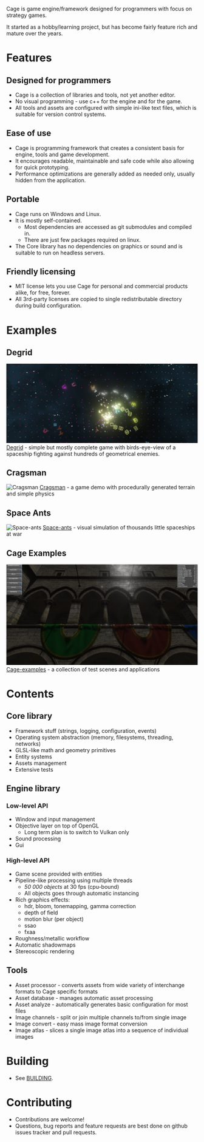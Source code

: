 Cage is game engine/framework designed for programmers with focus on strategy games.

It started as a hobby/learning project, but has become fairly feature rich and mature over the years.

# Features

## Designed for programmers

- Cage is a collection of libraries and tools, not yet another editor.
- No visual programming - use c++ for the engine and for the game.
- All tools and assets are configured with simple ini-like text files, which is suitable for version control systems.

## Ease of use

- Cage is programming framework that creates a consistent basis for engine, tools and game development.
- It encourages readable, maintainable and safe code while also allowing for quick prototyping.
- Performance optimizations are generally added as needed only, usually hidden from the application.

## Portable

- Cage runs on Windows and Linux.
- It is mostly self-contained.
  - Most dependencies are accessed as git submodules and compiled in.
  - There are just few packages required on linux.
- The Core library has no dependencies on graphics or sound and is suitable to run on headless servers.

## Friendly licensing

- MIT license lets you use Cage for personal and commercial products alike, for free, forever.
- All 3rd-party licenses are copied to single redistributable directory during build configuration.

# Examples

## Degrid

![Degrid](https://raw.githubusercontent.com/ucpu/degrid/master/screenshots/3.png)
[Degrid](https://github.com/ucpu/degrid) - simple but mostly complete game with birds-eye-view of a spaceship fighting against hundreds of geometrical enemies.

## Cragsman

![Cragsman](https://raw.githubusercontent.com/ucpu/cragsman/master/screenshots/2.png)
[Cragsman](https://github.com/ucpu/cragsman) - a game demo with procedurally generated terrain and simple physics

## Space Ants

![Space-ants](https://raw.githubusercontent.com/ucpu/space-ants/master/screenshots/2.png)
[Space-ants](https://github.com/ucpu/space-ants) - visual simulation of thousands little spaceships at war

## Cage Examples

![Cage-examples](https://raw.githubusercontent.com/ucpu/cage-examples/master/screenshots/3.png)
[Cage-examples](https://github.com/ucpu/cage-examples) - a collection of test scenes and applications

# Contents

## Core library

- Framework stuff (strings, logging, configuration, events)
- Operating system abstraction (memory, filesystems, threading, networks)
- GLSL-like math and geometry primitives
- Entity systems
- Assets management
- Extensive tests

## Engine library

### Low-level API

- Window and input management
- Objective layer on top of OpenGL
  - Long term plan is to switch to Vulkan only
- Sound processing
- Gui

### High-level API

- Game scene provided with entities
- Pipeline-like processing using multiple threads
  - *50 000 objects* at 30 fps (cpu-bound)
  - All objects goes through automatic instancing
- Rich graphics effects:
  - hdr, bloom, tonemapping, gamma correction
  - depth of field
  - motion blur (per object)
  - ssao
  - fxaa
- Roughness/metallic workflow
- Automatic shadowmaps
- Stereoscopic rendering

## Tools

- Asset processor - converts assets from wide variety of interchange formats to Cage specific formats
- Asset database - manages automatic asset processing
- Asset analyze - automatically generates basic configuration for most files
- Image channels - split or join multiple channels to/from single image
- Image convert - easy mass image format conversion
- Image atlas - slices a single image atlas into a sequence of individual images

# Building

- See [BUILDING](BUILDING.md).

# Contributing

- Contributions are welcome!
- Questions, bug reports and feature requests are best done on github issues tracker and pull requests.
